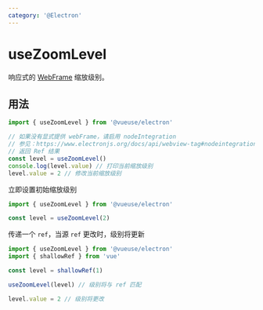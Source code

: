 ```yaml
---
category: '@Electron'
---
```


# useZoomLevel

响应式的 [WebFrame](https://www.electronjs.org/docs/api/web-frame#webframe) 缩放级别。

## 用法

```ts
import { useZoomLevel } from '@vueuse/electron'

// 如果没有显式提供 webFrame，请启用 nodeIntegration
// 参见：https://www.electronjs.org/docs/api/webview-tag#nodeintegration
// 返回 Ref 结果
const level = useZoomLevel()
console.log(level.value) // 打印当前缩放级别
level.value = 2 // 修改当前缩放级别
```

立即设置初始缩放级别

```ts
import { useZoomLevel } from '@vueuse/electron'

const level = useZoomLevel(2)
```

传递一个 `ref`，当源 `ref` 更改时，级别将更新

```ts
import { useZoomLevel } from '@vueuse/electron'
import { shallowRef } from 'vue'

const level = shallowRef(1)

useZoomLevel(level) // 级别将与 ref 匹配

level.value = 2 // 级别将更改
```
